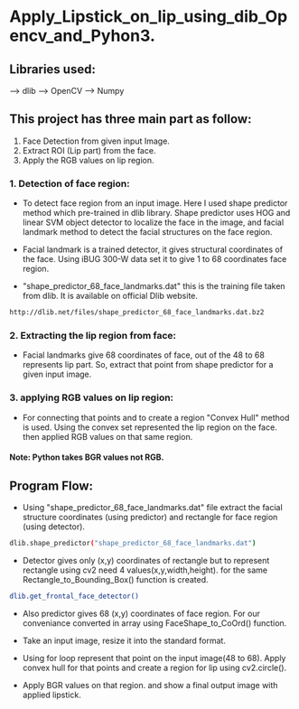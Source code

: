 # Apply_Lipstick_on_lip_using_dib_Opencv_and_Pyhon3.

## Libraries used:
--> dlib
--> OpenCV
--> Numpy

## This project has three main part as follow:
1) Face Detection from given input Image.
2) Extract ROI (Lip part) from the face.
3) Apply the RGB values on lip region. 

### 1. Detection of face region:
- To detect face region from an input image. Here I used shape predictor method which pre-trained in dlib library. Shape predictor uses HOG and linear SVM object detector to localize the face in the image, and facial landmark method to detect the facial structures on the face region. 

- Facial landmark is a trained detector, it gives structural coordinates of the face. Using iBUG 300-W data set it to give 1 to 68 coordinates face region.

- "shape_predictor_68_face_landmarks.dat" this is the training file taken from dlib. It is available on official Dlib website.

```bash
http://dlib.net/files/shape_predictor_68_face_landmarks.dat.bz2
```

### 2. Extracting the lip region from face:
- Facial landmarks give 68 coordinates of face, out of the 48 to 68 represents lip part. So, extract that point from shape predictor for a given input image. 

### 3. applying RGB values on lip region:
- For connecting that points and to create a region "Convex Hull" method is used. Using the convex set represented the lip region on the face. then applied RGB values on that same region.
#### Note: Python takes BGR values not RGB. 

## Program Flow:
- Using "shape_predictor_68_face_landmarks.dat" file extract the facial structure coordinates (using predictor) and rectangle for face region (using detector).
```bash
dlib.shape_predictor("shape_predictor_68_face_landmarks.dat")
```

- Detector gives only (x,y) coordinates of rectangle but to represent rectangle using cv2 need 4 values(x,y,width,height). for the same Rectangle_to_Bounding_Box() function is created.
```bash
dlib.get_frontal_face_detector() 
```

- Also predictor gives 68 (x,y) coordinates of face region. For our conveniance converted in array using FaceShape_to_CoOrd() function.

- Take an input image, resize it into the standard format.

- Using for loop represent that point on the input image(48 to 68). Apply convex hull for that points and create a region for lip using cv2.circle().

- Apply BGR values on that region. and show a final output image with applied lipstick.
